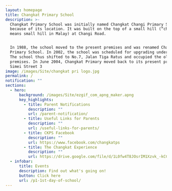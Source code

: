 ```yaml
---
layout: homepage
title: Changkat Primary School
description: >-
  Changkat Primary School was initially named Changkat Changi Primary School
  because of its location. It was built on the top of a small hill (“changkat”
  means small hill in Malay) at Changi Road.


  In 1988, the school moved to the present premises and was renamed Changkat
  Primary School. In 2002, the school was scheduled for upgrading under PRIME.
  The school thus shifted to No.7, Jalan Tiga Ratus and occupied the old school
  premises. In June 2004, Changkat Primary moved back to its present premises at
  Simei Street 3
image: /images/Site/changkat pri logo.jpg
permalink: /
notification: ""
sections:
  - hero:
      background: /images/Site/ezgif_com_apng_maker.apng
      key_highlights:
        - title: Parent Notifications
          description: ""
          url: /parent-notification/
        - title: Useful Links for Parents
          description: ""
          url: /useful-links-for-parents/
        - title: CKPS Facebook
          description: ""
          url: https://www.facebook.com/changkatps
        - title: The Changkat Experience
          description: ""
          url: https://drive.google.com/file/d/1L0fw4T8JOsrIM1Xzvk_-kCCmKvlliJV-/view?usp=sharing
  - infobar:
      title: Events
      description: Find out what's going on!
      button: Click here
      url: /p1-1st-day-of-school/
---
```

